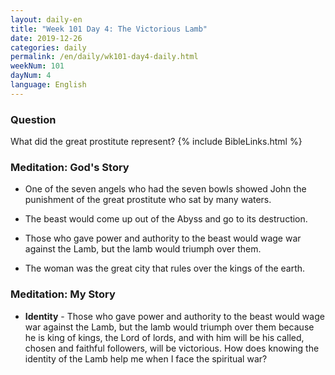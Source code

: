```yaml
---
layout: daily-en
title: "Week 101 Day 4: The Victorious Lamb"
date: 2019-12-26 
categories: daily
permalink: /en/daily/wk101-day4-daily.html
weekNum: 101
dayNum: 4
language: English
---
```


### Question     
What did the great prostitute represent?
{% include BibleLinks.html %} 

### Meditation: God's Story   
+ One of the seven angels who had the seven bowls showed John the punishment of the great prostitute who sat by many waters. 

+ The beast would come up out of the Abyss and go to its destruction. 

+ Those who gave power and authority to the beast would wage war against the Lamb, but the lamb would triumph over them. 

+ The woman was the great city that rules over the kings of the earth. 

### Meditation: My Story   
+ **Identity** - Those who gave power and authority to the beast would wage war against the Lamb, but the lamb would triumph over them because he is king of kings, the Lord of lords, and with him will be his called, chosen and faithful followers, will be victorious. How does knowing the identity of the Lamb help me when I face the spiritual war?  

